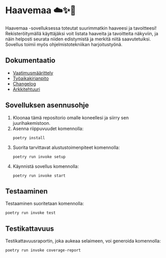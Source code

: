 # Haavemaa ☁️✨🐚
Haavemaa -sovelluksessa toteutat suurimmatkin haaveesi ja tavoitteesi! Rekisteröitymällä käyttäjäksi voit listata haaveita ja tavoitteita näkyviin, ja näin helposti seurata niiden edistymistä ja merkitä niitä saavutetuiksi. Sovellus toimii myös ohjelmistotekniikan harjoitustyönä. 

## Dokumentaatio
- [Vaatimusmäärittely](https://github.com/aadnw/ot-harjoitustyo/blob/master/dokumentaatio/vaatimusmaarittely.md)
- [Työaikakirjanpito](https://github.com/aadnw/ot-harjoitustyo/blob/master/dokumentaatio/tyoaikakirjanpito.md)
- [Changelog](https://github.com/aadnw/ot-harjoitustyo/blob/master/dokumentaatio/changelog.md)
- [Arkkitehtuuri](https://github.com/aadnw/ot-harjoitustyo/blob/master/dokumentaatio/arkkitehtuuri.md)

## Sovelluksen asennusohje
1. Kloonaa tämä repositorio omalle koneellesi ja siirry sen juurihakemistoon.
2. Asenna riippuvuudet komennolla:
   ```
   poetry install
   ```
3. Suorita tarvittavat alustustoimenpiteet komennolla:
   ```
   poetry run invoke setup
   ```
4. Käynnistä sovellus komennolla:
   ```
   poetry run invoke start
   ```

## Testaaminen
Testaaminen suoritetaan komennolla:
```
poetry run invoke test
```

## Testikattavuus
Testikattavuusraportin, joka aukeaa selaimeen, voi generoida komennolla:
```
poetry run invoke coverage-report
```
